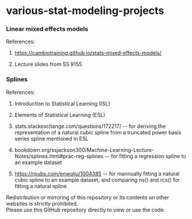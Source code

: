 # various-stat-modeling-projects

### Linear mixed effects models
References:

1. https://cambiotraining.github.io/stats-mixed-effects-models/

2. Lecture slides from SS 9155


### Splines
References:

1. Introduction to Statistical Learning (ISL)

2. Elements of Statistical Learning (ESL)

3. stats.stackexchange.com/questions/172217/ -- for deriving the representation of a natural cubic spline from a truncated power basis series spline mentioned in ESL

4. bookdown.org/ssjackson300/Machine-Learning-Lecture-Notes/splines.html#prac-reg-splines -- for fitting a regression spline to an example dataset

5. https://rpubs.com/enwuliu/1004385 -- for mannually fitting a natural cubic spline to an example dataset, and comparing ns() and rcs() for fitting a natural spline


Redistribution or mirroring of this repository or its contents on other websites is strictly prohibited.  
Please use this GitHub repository directly to view or use the code.
